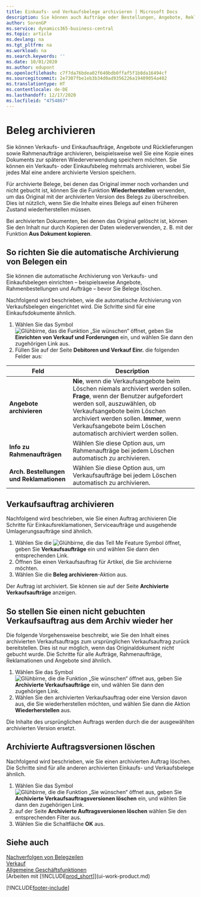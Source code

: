 ```yaml
---
title: Einkaufs- und Verkaufsbelege archivieren | Microsoft Docs
description: Sie können auch Aufträge oder Bestellungen, Angebote, Reklamationen und Rahmenaufträge archivieren, und Sie können den archivierten Beleg verwenden, um den Beleg neu zu erstellen, dass er aus archiviert wurde.
author: SorenGP
ms.service: dynamics365-business-central
ms.topic: article
ms.devlang: na
ms.tgt_pltfrm: na
ms.workload: na
ms.search.keywords: ''
ms.date: 10/01/2020
ms.author: edupont
ms.openlocfilehash: c7f7da76bdea02f640bdb0ffaf5f1b8da16494cf
ms.sourcegitcommit: 2e7307fbe1eb3b34d0ad9356226a19409054a402
ms.translationtype: HT
ms.contentlocale: de-DE
ms.lasthandoff: 12/17/2020
ms.locfileid: "4754867"
---
```

# <a name="archive-documents"></a>Beleg archivieren
Sie können Verkaufs- und Einkaufsaufträge, Angebote und Rücklieferungen sowie Rahmenaufträge archivieren, beispielsweise weil Sie eine Kopie eines Dokuments zur späteren Wiederverwendung speichern möchten. Sie können ein Verkaufs- oder Einkaufsbeleg mehrmals archivieren, wobei Sie jedes Mal eine andere archivierte Version speichern.

Für archivierte Belege, bei denen das Original immer noch vorhanden und nicht gebucht ist, können Sie die Funktion **Wiederherstellen** verwenden, um das Original mit der archivierten Version des Belegs zu überschreiben. Dies ist nützlich, wenn Sie die Inhalte eines Belegs auf einen früheren Zustand wiederherstellen müssen.

Bei archivierten Dokumenten, bei denen das Original gelöscht ist, können Sie den Inhalt nur durch Kopieren der Daten wiederverwenden, z. B. mit der Funktion **Aus Dokument kopieren**.   

## <a name="to-set-up-automatic-document-archiving"></a>So richten Sie die automatische Archivierung von Belegen ein  
Sie können die automatische Archivierung von Verkaufs- und Einkaufsbelegen einrichten – beispielsweise Angebote, Rahmenbestellungen und Aufträge – bevor Sie Belege löschen.

Nachfolgend wird beschrieben, wie die automatische Archivierung von Verkaufsbelegen eingerichtet wird. Die Schritte sind für eine Einkaufsdokumente ähnlich.
1.  Wählen Sie das Symbol ![Glühbirne, das die Funktion „Sie wünschen“ öffnet](media/ui-search/search_small.png "Was möchten Sie tun?"), geben Sie **Einrichten von Verkauf und Forderungen** ein, und wählen Sie dann den zugehörigen Link aus.
2. Füllen Sie auf der Seite **Debitoren und Verkauf Einr.** die folgenden Felder aus:

|Feld|Description|
|-----|-----------|
|**Angebote archivieren**|**Nie**, wenn die Verkaufsangebote beim Löschen niemals archiviert werden sollen. **Frage**, wenn der Benutzer aufgefordert werden soll, auszuwählen, ob Verkaufsangebote beim Löschen archiviert werden sollen. **Immer**, wenn Verkaufsangebote beim Löschen automatisch archiviert werden sollen.|
|**Info zu Rahmenaufträgen**|Wählen Sie diese Option aus, um Rahmenaufträge bei jedem Löschen automatisch zu archivieren.|
|**Arch. Bestellungen und Reklamationen**|Wählen Sie diese Option aus, um Verkaufsaufträge bei jedem Löschen automatisch zu archivieren.|

## <a name="to-archive-a-sales-order"></a>Verkaufsauftrag archivieren
Nachfolgend wird beschrieben, wie Sie einen Auftrag archivieren Die Schritte für Einkaufsreklamationen, Serviceaufträge und ausgehende Umlagerungsaufträge sind ähnlich.

1.  Wählen Sie die ![Glühbirne, die das Tell Me Feature](media/ui-search/search_small.png "Was möchten Sie tun?") Symbol öffnet, geben Sie **Verkaufsaufträge** ein und wählen Sie dann den entsprechenden Link.  
2.  Öffnen Sie einen Verkaufsauftrag für Artikel, die Sie archivierne möchten.  
3.  Wählen Sie die **Beleg archivieren**-Aktion aus.

Der Auftrag ist archiviert. Sie können sie auf der Seite **Archivierte Verkaufsaufträge** anzeigen.

## <a name="to-restore-a-non-posted-sales-order-from-the-archive"></a>So stellen Sie einen nicht gebuchten Verkaufsauftrag aus dem Archiv wieder her
Die folgende Vorgehensweise beschreibt, wie Sie den Inhalt eines archivierten Verkaufsauftrags zum ursprünglichen Verkaufsauftrag zurück bereitstellen. Dies ist nur möglich, wenn das Originaldokument nicht gebucht wurde. Die Schritte für alle Aufträge, Rahmenaufträge, Reklamationen und Angebote sind ähnlich.

1. Wählen Sie das Symbol ![Glühbirne, die die Funktion „Sie wünschen“ öffnet](media/ui-search/search_small.png "Was möchten Sie tun?") aus, geben Sie **Archivierte Verkaufsaufträge** ein, und wählen Sie dann den zugehörigen Link.
2. Wählen Sie den archivierten Verkaufsauftrag oder eine Version davon aus, die Sie wiederherstellen möchten, und wählen Sie dann die Aktion **Wiederherstellen** aus.  

Die Inhalte des ursprünglichen Auftrags werden durch die der ausgewählten archivierten Version ersetzt.

## <a name="to-delete-archived-sales-orders"></a>Archivierte Auftragsversionen löschen
Nachfolgend wird beschrieben, wie Sie einen archivierten Auftrag löschen. Die Schritte sind für alle anderen archivierten Einkaufs- und Verkaufsbelege ähnlich.

1.  Wählen Sie das Symbol ![Glühbirne, die die Funktion „Sie wünschen“ öffnet](media/ui-search/search_small.png "Was möchten Sie tun?") aus, geben Sie **Archivierte Verkaufsauftragsversionen löschen** ein, und wählen Sie dann den zugehörigen Link.  
2.  auf der Seite **Archivierte Auftragsversionen löschen** wählen Sie den entsprechenden Filter aus.  
3.  Wählen Sie die Schaltfläche **OK** aus.

## <a name="see-also"></a>Siehe auch
[Nachverfolgen von Belegzeilen](across-how-to-track-document-lines.md)  
[Verkauf](sales-manage-sales.md)  
[Allgemeine Geschäftsfunktionen](ui-across-business-areas.md)  
[Arbeiten mit [!INCLUDE[prod_short](includes/prod_short.md)]](ui-work-product.md)


[!INCLUDE[footer-include](includes/footer-banner.md)]